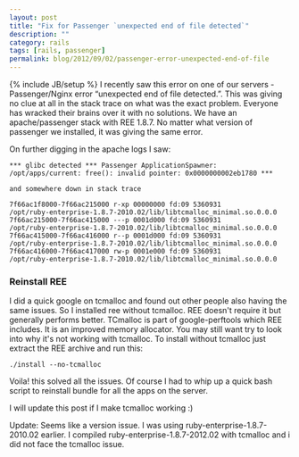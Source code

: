 ```yaml
---
layout: post
title: "Fix for Passenger `unexpected end of file detected`"
description: ""
category: rails
tags: [rails, passenger]
permalink: blog/2012/09/02/passenger-error-unexpected-end-of-file
---
```


{% include JB/setup %}
I recently saw this error on one of our servers - Passenger/Nginx error “unexpected end of file detected.”. This was giving no clue at all in the stack trace on what was the exact problem. Everyone has wracked their brains over it with no solutions. We have an apache/passenger stack with REE 1.8.7. No matter what version of passenger we installed, it was giving the same error.

On further digging in the apache logs I saw:

    *** glibc detected *** Passenger ApplicationSpawner: /opt/apps/current: free(): invalid pointer: 0x0000000002eb1780 ***

    and somewhere down in stack trace

    7f66ac1f8000-7f66ac215000 r-xp 00000000 fd:09 5360931                    /opt/ruby-enterprise-1.8.7-2010.02/lib/libtcmalloc_minimal.so.0.0.0
    7f66ac215000-7f66ac415000 ---p 0001d000 fd:09 5360931                    /opt/ruby-enterprise-1.8.7-2010.02/lib/libtcmalloc_minimal.so.0.0.0
    7f66ac415000-7f66ac416000 r--p 0001d000 fd:09 5360931                    /opt/ruby-enterprise-1.8.7-2010.02/lib/libtcmalloc_minimal.so.0.0.0
    7f66ac416000-7f66ac417000 rw-p 0001e000 fd:09 5360931                    /opt/ruby-enterprise-1.8.7-2010.02/lib/libtcmalloc_minimal.so.0.0.0

### Reinstall REE

I did a quick google on tcmalloc and found out other people also having the same issues. So I installed ree without tcmalloc. REE doesn't require it but generally performs better. TCmalloc is part of google-perftools which REE includes. It is an improved memory allocator. You may still want try to look into why it's not working with tcmalloc. To install without tcmalloc just extract the REE archive and run this:

`./install --no-tcmalloc`

Voila! this solved all the issues. Of course I had to whip up a quick bash script to reinstall bundle for all the apps on the server.

I will update this post if I make tcmalloc working :)

Update: Seems like a version issue. I was using ruby-enterprise-1.8.7-2010.02 earlier. I compiled ruby-enterprise-1.8.7-2012.02 with tcmalloc and i did not face the tcmalloc issue.
